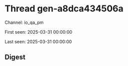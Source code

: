 # Thread gen-a8dca434506a
Channel: io_qa_pm

First seen: 2025-03-31 00:00:00

Last seen: 2025-03-31 00:00:00

## Digest


